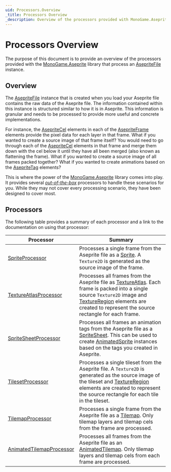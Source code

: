 ```yaml
---
uid: Processors.Overview
_title: Processors Overview
_description: Overview of the processors provided with MonoGame.Aseprite.
---
```


# Processors Overview

The purpose of this document is to provide an overview of the processors provided with the [MonoGame.Aseprite](<xref:MonoGame.Aseprite>) library that process an [AsepriteFile](<xref:MonoGame.Aseprite.AsepriteFile>) instance.

## Overview

The [AsepriteFile](<xref:MonoGame.Aseprite.AsepriteFile>) instance that is created when you load your Aseprite file contains the raw data of the Aseprite file. The information contained within this instance is structured similar to how it is in Aseprite. This information is granular and needs to be processed to provide more useful and concrete implementations.

For instance, the [AsepriteCel](<xref:MonoGame.Aseprite.AsepriteTypes.AsepriteCel>) elements in each of the [AsepriteFrame](<xref:MonoGame.Aseprite.AsepriteTypes.AsepriteFrame>) elements provide the pixel data for each layer in that frame. What if you wanted to create a source image of that frame itself? You would need to go through each of the [AsepriteCel](<xref:MonoGame.Aseprite.AsepriteTypes.AsepriteCel>) elements in that frame and merge them down with the cel below it until they have all been merged (also known as flattening the frame). What if you wanted to create a source image of all frames packed together? What if you wanted to create animations based on the [AsepriteTag](<xref:MonoGame.Aseprite.AsepriteTypes.AsepriteTag>) elements?

This is where the power of the [MonoGame.Aseprite](<xref:MonoGame.Aseprite>) library comes into play. It provides several [_out-of-the-box_](<https://en.wikipedia.org/wiki/Out_of_the_box_(feature)>) processors to handle these scenarios for you. While they may not cover every processing scenario, they have been designed to cover most.

## Processors
The following table provides a summary of each processor and a link to the documentation on using that processor:

| Processor                                                              | Summary                                                                                                                                                                                                                                                                                                      |
| ---------------------------------------------------------------------- | ------------------------------------------------------------------------------------------------------------------------------------------------------------------------------------------------------------------------------------------------------------------------------------------------------------ |
| [SpriteProcessor](<xref:Processors.SpriteProcessor>)                   | Processes a single frame from the Aseprite file as a [Sprite](<xref:MonoGame.Aseprite.Sprites.Sprite>). A `Texture2D` is generated as the source image of the frame.                                                                                                                                         |
| [TextureAtlasProcessor](<xref:Processors.TextureAtlasProcessor>)       | Processes all frames from the Aseprite file as [TextureAtlas](<xref:MonoGame.Aseprite.Sprites.TextureAtlas>). Each frame is packed into a single source `Texture2D` image and [TextureRegion](<xref:MonoGame.Aseprite.TextureRegion>) elements are created to represent the source rectangle for each frame. |
| [SpriteSheetProcessor](<xref:Processors.SpriteSheetProcessor>)         | Processes all frames an animation tags from the Aseprite file as a [SpriteSheet](<xref:MonoGame.Aseprite.Sprites.SpriteSheet>). This can be used to create [AnimatedSprite](<xref:MonoGame.Aseprite.Sprites.AnimatedSprite>) instances based on the tags you created in Aseprite.                            |
| [TilesetProcessor](<xref:Processors.TilesetProcessor>)                 | Processes a single tileset from the Aseprite file. A `Texture2D` is generated as the source image of the tileset and [TextureRegion](<xref:MonoGame.Aseprite.TextureRegion>) elements are created to represent the source rectangle for each tile in the tileset.                                            |
| [TilemapProcessor](<xref:Processors.TilemapProcessor>)                 | Processes a single frame from the Aseprite file as a [Tilemap](<xref:MonoGame.Aseprite.Tilemaps.Tilemap>). Only tilemap layers and tilemap cels from the frame are processed.                                                                                                                                |
| [AnimatedTilemapProcessor](<xref:Processors.AnimatedTilemapProcessor>) | Processes all frames from the Aseprite file as an [AnimatedTilemap](<xref:MonoGame.Aseprite.Tilemaps.AnimatedTilemap>). Only tilemap layers and tilemap cels from each frame are processed.                                                                                                                  |

